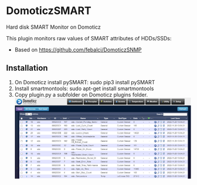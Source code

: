 # DomoticzSMART
Hard disk SMART Monitor on Domoticz

This plugin monitors raw values of SMART attributes of HDDs/SSDs:

* Based on https://github.com/febalci/DomoticzSNMP

## Installation
1. On Domoticz install pySMART: sudo pip3 install pySMART
2. Install smartmontools: sudo apt-get install smartmontools
3. Copy plugin.py a subfolder on Domoticz plugins folder.
![Screenshot](Devices.png)
